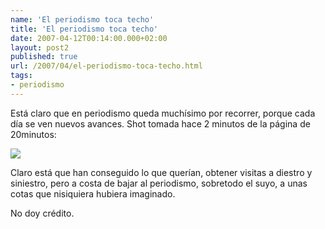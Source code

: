 ```yaml
---
name: 'El periodismo toca techo'
title: 'El periodismo toca techo'
date: 2007-04-12T00:14:00.000+02:00
layout: post2
published: true
url: /2007/04/el-periodismo-toca-techo.html
tags: 
- periodismo
---
```


Está claro que en periodismo queda muchísimo por recorrer, porque cada día se ven nuevos avances. Shot tomada hace 2 minutos de la página de 20minutos:  
  
[![](http://4.bp.blogspot.com/_XzuP3e63Ok8/Rh1eByeF2ZI/AAAAAAAAABo/lxwIOVoaDlI/s320/20minutos_powa.jpg)](http://4.bp.blogspot.com/_XzuP3e63Ok8/Rh1eByeF2ZI/AAAAAAAAABo/lxwIOVoaDlI/s1600-h/20minutos_powa.jpg)  
  
Claro está que han conseguido lo que querían, obtener visitas a diestro y siniestro, pero a costa de bajar al periodismo, sobretodo el suyo, a unas cotas que nisiquiera hubiera imaginado.  
  
No doy crédito.